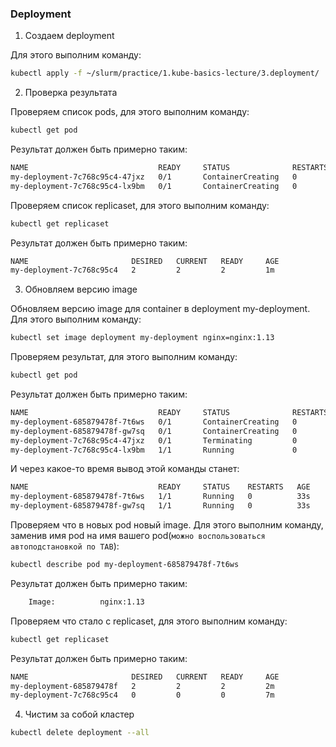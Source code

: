 ### Deployment

1) Создаем deployment

Для этого выполним команду:
```bash
kubectl apply -f ~/slurm/practice/1.kube-basics-lecture/3.deployment/
```
2) Проверка результата

Проверяем список pods, для этого выполним команду:
```bash
kubectl get pod
```
Результат должен быть примерно таким:
```bash
NAME                             READY     STATUS              RESTARTS   AGE
my-deployment-7c768c95c4-47jxz   0/1       ContainerCreating   0          2s
my-deployment-7c768c95c4-lx9bm   0/1       ContainerCreating   0          2s
```
Проверяем список replicaset, для этого выполним команду:
```bash
kubectl get replicaset
```
Результат должен быть примерно таким:
```bash
NAME                       DESIRED   CURRENT   READY     AGE
my-deployment-7c768c95c4   2         2         2         1m
```
3) Обновляем версию image

Обновляем версию image для container в deployment my-deployment. Для этого выполним команду: 

```bash
kubectl set image deployment my-deployment nginx=nginx:1.13
```
Проверяем результат, для этого выполним команду:
```bash
kubectl get pod
```
Результат должен быть примерно таким:
```bash
NAME                             READY     STATUS              RESTARTS   AGE
my-deployment-685879478f-7t6ws   0/1       ContainerCreating   0          1s
my-deployment-685879478f-gw7sq   0/1       ContainerCreating   0          1s
my-deployment-7c768c95c4-47jxz   0/1       Terminating         0          5m
my-deployment-7c768c95c4-lx9bm   1/1       Running             0          5m
```
И через какое-то время вывод этой команды станет:
```bash
NAME                             READY     STATUS    RESTARTS   AGE
my-deployment-685879478f-7t6ws   1/1       Running   0          33s
my-deployment-685879478f-gw7sq   1/1       Running   0          33s
```
Проверяем что в новых pod новый image. Для этого выполним команду, заменив имя pod на имя вашего pod(``можно воспользоваться автоподстановкой по TAB``):
```bash
kubectl describe pod my-deployment-685879478f-7t6ws
```
Результат должен быть примерно таким:
```bash
    Image:          nginx:1.13
```
Проверяем что стало с replicaset, для этого выполним команду:
```bash
kubectl get replicaset
```
Результат должен быть примерно таким:
```bash
NAME                       DESIRED   CURRENT   READY     AGE
my-deployment-685879478f   2         2         2         2m
my-deployment-7c768c95c4   0         0         0         7m
```
4) Чистим за собой кластер
```bash
kubectl delete deployment --all
```
